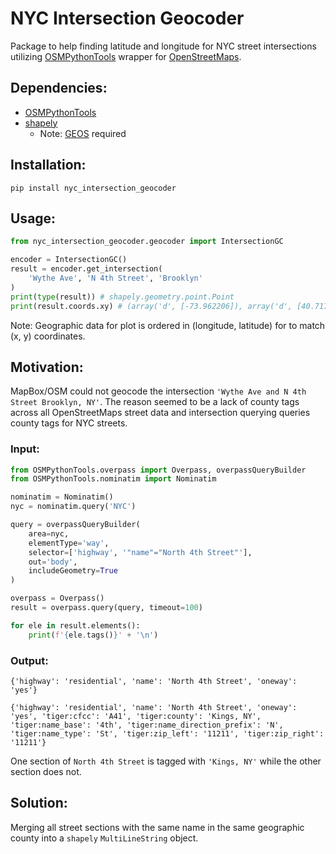# NYC Intersection Geocoder
Package to help finding latitude and longitude for NYC street intersections utilizing [OSMPythonTools](https://github.com/mocnik-science/osm-python-tools) wrapper for [OpenStreetMaps](https://www.openstreetmap.org/about).

## Dependencies:
- [OSMPythonTools](https://github.com/mocnik-science/osm-python-tools)
- [shapely](https://shapely.readthedocs.io/en/stable/index.html)
    - Note: [GEOS](https://trac.osgeo.org/geos) required

## Installation:
`pip install nyc_intersection_geocoder`

## Usage:
``` python
from nyc_intersection_geocoder.geocoder import IntersectionGC

encoder = IntersectionGC()
result = encoder.get_intersection(
    'Wythe Ave', 'N 4th Street', 'Brooklyn'
)
print(type(result)) # shapely.geometry.point.Point
print(result.coords.xy) # (array('d', [-73.962206]), array('d', [40.717871]))
```
Note: Geographic data for plot is ordered in (longitude, latitude) for to match (x, y) coordinates.

## Motivation:
MapBox/OSM could not geocode the intersection `'Wythe Ave and N 4th Street Brooklyn, NY'`.  The reason seemed to be a lack of county tags across all OpenStreetMaps street data and intersection querying queries county tags for NYC streets.

### Input:

``` python
from OSMPythonTools.overpass import Overpass, overpassQueryBuilder
from OSMPythonTools.nominatim import Nominatim

nominatim = Nominatim()
nyc = nominatim.query('NYC')

query = overpassQueryBuilder(
    area=nyc,
    elementType='way',
    selector=['highway', '"name"="North 4th Street"'],
    out='body',
    includeGeometry=True
)

overpass = Overpass()
result = overpass.query(query, timeout=100)

for ele in result.elements():
    print(f'{ele.tags()}' + '\n')
```

### Output:
```
{'highway': 'residential', 'name': 'North 4th Street', 'oneway': 'yes'}

{'highway': 'residential', 'name': 'North 4th Street', 'oneway': 'yes', 'tiger:cfcc': 'A41', 'tiger:county': 'Kings, NY', 'tiger:name_base': '4th', 'tiger:name_direction_prefix': 'N', 'tiger:name_type': 'St', 'tiger:zip_left': '11211', 'tiger:zip_right': '11211'}
```
One section of `North 4th Street` is tagged with `'Kings, NY'` while the other section does not.

## Solution:
Merging all street sections with the same name in the same geographic county into a `shapely` `MultiLineString` object.